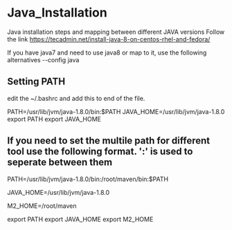 # Java_Installation
Java installation steps and mapping between different JAVA versions
Follow the link
https://tecadmin.net/install-java-8-on-centos-rhel-and-fedora/

If you have java7 and need to use java8 or map to it, use the following
alternatives --config java


## Setting PATH
edit the ~/.bashrc and add this to end of the file.

PATH=/usr/lib/jvm/java-1.8.0/bin:$PATH
JAVA_HOME=/usr/lib/jvm/java-1.8.0
export PATH
export JAVA_HOME

## If you need to set the multile path for different tool use the following format. ':' is used to seperate between them
PATH=/usr/lib/jvm/java-1.8.0/bin:/root/maven/bin:$PATH

JAVA_HOME=/usr/lib/jvm/java-1.8.0

M2_HOME=/root/maven

export PATH
export JAVA_HOME
export M2_HOME



